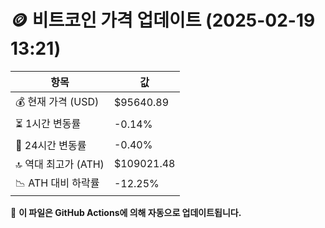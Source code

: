 # 🪙 비트코인 가격 업데이트 (2025-02-19 13:21)

| 항목                | 값 |
|--------------------|----------------|
| 💰 현재 가격 (USD) | $95640.89 |
| ⏳ 1시간 변동률    | -0.14% |
| 📆 24시간 변동률   | -0.40% |
| 🔝 역대 최고가 (ATH) | $109021.48 |
| 📉 ATH 대비 하락률 | -12.25% |

🔄 **이 파일은 GitHub Actions에 의해 자동으로 업데이트됩니다.**
